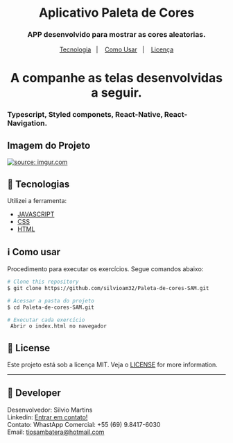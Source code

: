 <h1 align="center">
    Aplicativo Paleta de Cores
</h1>

<h3 align="center">
  APP desenvolvido para mostrar as cores aleatorias.
</h3>

<p align="center">
  <a href="#rocket-tecnologias">Tecnologia</a>&nbsp;&nbsp;&nbsp;|&nbsp;&nbsp;&nbsp;
  <a href="#information_source-como-usar">Como Usar</a>&nbsp;&nbsp;&nbsp;|&nbsp;&nbsp;&nbsp;
  <a href="#memo-license">Licença</a>
</p>

<h1 align="center">
    A companhe as telas desenvolvidas a seguir.
</h1>

<h3 align="left">
  Typescript, Styled componets, React-Native, React-Navigation.
</h3>

## Imagem do Projeto
<a href="https://imgur.com/Rw4FWvK"><img src="https://i.imgur.com/Rw4FWvK.png" title="source: imgur.com" /></a>

## :rocket: Tecnologias

Utilizei a ferramenta:

-  [JAVASCRIPT](https://www.javascript.com/)
-  [CSS](https://developer.mozilla.org/pt-BR/docs/Web/CSS)
-  [HTML](hhttps://html-online.com/editor/)

## :information_source: Como usar

Procedimento para executar os exercícios. Segue comandos abaixo:

```bash
# Clone this repository
$ git clone https://github.com/silvioam32/Paleta-de-cores-SAM.git

# Acessar a pasta do projeto
$ cd Paleta-de-cores-SAM.git

# Executar cada exercício
 Abrir o index.html no navegador
```

## :memo: License
Este projeto está sob a licença MIT. Veja o [LICENSE](https://github.com/silvioam32/Paleta-de-cores-SAM.git/blob/master/LICENSE) for more information.

---

## :rocket: Developer

Desenvolvedor: Silvio Martins<br>
Linkedin: [Entrar em contato!](https://www.linkedin.com/in/silvio-martins-511956230/)<br>
Contato: WhastApp Comercial: +55 (69) 9.8417-6030 <br>
Email: tiosambatera@hotmail.com <br>
